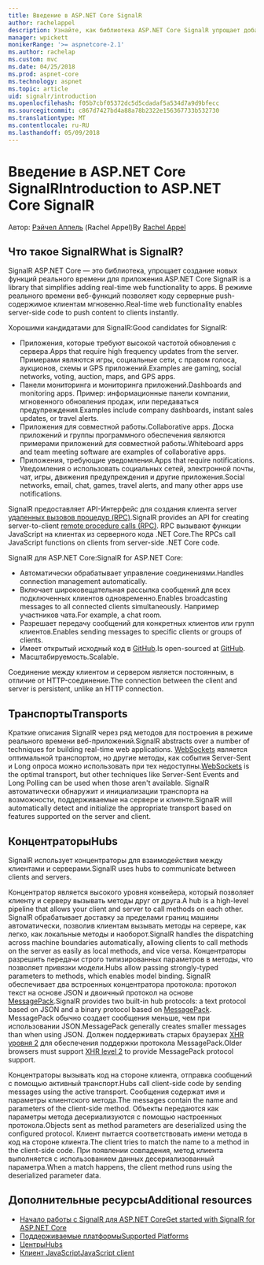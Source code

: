 ```yaml
---
title: Введение в ASP.NET Core SignalR
author: rachelappel
description: Узнайте, как библиотека ASP.NET Core SignalR упрощает добавление функциональности в режиме реального времени для приложения.
manager: wpickett
monikerRange: '>= aspnetcore-2.1'
ms.author: rachelap
ms.custom: mvc
ms.date: 04/25/2018
ms.prod: aspnet-core
ms.technology: aspnet
ms.topic: article
uid: signalr/introduction
ms.openlocfilehash: f05b7cbf05372dc5d5cdadaf5a534d7a9d9bfecc
ms.sourcegitcommit: c867d7427bd4a88a78b2322e156367733b532730
ms.translationtype: MT
ms.contentlocale: ru-RU
ms.lasthandoff: 05/09/2018
---
```

# <a name="introduction-to-aspnet-core-signalr"></a><span data-ttu-id="a1775-103">Введение в ASP.NET Core SignalR</span><span class="sxs-lookup"><span data-stu-id="a1775-103">Introduction to ASP.NET Core SignalR</span></span>

<span data-ttu-id="a1775-104">Автор: [Рэйчел Аппель](https://twitter.com/rachelappel) (Rachel Appel)</span><span class="sxs-lookup"><span data-stu-id="a1775-104">By [Rachel Appel](https://twitter.com/rachelappel)</span></span>

## <a name="what-is-signalr"></a><span data-ttu-id="a1775-105">Что такое SignalR</span><span class="sxs-lookup"><span data-stu-id="a1775-105">What is SignalR?</span></span>

<span data-ttu-id="a1775-106">SignalR ASP.NET Core — это библиотека, упрощает создание новых функций реального времени для приложения.</span><span class="sxs-lookup"><span data-stu-id="a1775-106">ASP.NET Core SignalR is a library that simplifies adding real-time web functionality to apps.</span></span> <span data-ttu-id="a1775-107">В режиме реального времени веб-функций позволяет коду серверные push-содержимое клиентам мгновенно.</span><span class="sxs-lookup"><span data-stu-id="a1775-107">Real-time web functionality enables server-side code to push content to clients instantly.</span></span>

<span data-ttu-id="a1775-108">Хорошими кандидатами для SignalR:</span><span class="sxs-lookup"><span data-stu-id="a1775-108">Good candidates for SignalR:</span></span>

* <span data-ttu-id="a1775-109">Приложения, которые требуют высокой частотой обновления с сервера.</span><span class="sxs-lookup"><span data-stu-id="a1775-109">Apps that require high frequency updates from the server.</span></span> <span data-ttu-id="a1775-110">Примерами являются игры, социальные сети, с правом голоса, аукционов, схемы и GPS приложений.</span><span class="sxs-lookup"><span data-stu-id="a1775-110">Examples are gaming, social networks, voting, auction, maps, and GPS apps.</span></span>
* <span data-ttu-id="a1775-111">Панели мониторинга и мониторинга приложений.</span><span class="sxs-lookup"><span data-stu-id="a1775-111">Dashboards and monitoring apps.</span></span> <span data-ttu-id="a1775-112">Пример: информационные панели компании, мгновенного обновления продаж, или передаваться предупреждения.</span><span class="sxs-lookup"><span data-stu-id="a1775-112">Examples include company dashboards, instant sales updates, or travel alerts.</span></span>
* <span data-ttu-id="a1775-113">Приложения для совместной работы.</span><span class="sxs-lookup"><span data-stu-id="a1775-113">Collaborative apps.</span></span> <span data-ttu-id="a1775-114">Доска приложений и группы программного обеспечения являются примерами приложений для совместной работы.</span><span class="sxs-lookup"><span data-stu-id="a1775-114">Whiteboard apps and team meeting software are examples of collaborative apps.</span></span>
* <span data-ttu-id="a1775-115">Приложения, требующие уведомления.</span><span class="sxs-lookup"><span data-stu-id="a1775-115">Apps that require notifications.</span></span> <span data-ttu-id="a1775-116">Уведомления о использовать социальных сетей, электронной почты, чат, игры, движения предупреждения и другие приложения.</span><span class="sxs-lookup"><span data-stu-id="a1775-116">Social networks, email, chat, games, travel alerts, and many other apps use notifications.</span></span>

<span data-ttu-id="a1775-117">SignalR предоставляет API-Интерфейс для создания клиента server [удаленных вызовов процедур (RPC)](https://wikipedia.org/wiki/Remote_procedure_call).</span><span class="sxs-lookup"><span data-stu-id="a1775-117">SignalR provides an API for creating server-to-client [remote procedure calls (RPC)](https://wikipedia.org/wiki/Remote_procedure_call).</span></span> <span data-ttu-id="a1775-118">RPC вызывают функции JavaScript на клиентах из серверного кода .NET Core.</span><span class="sxs-lookup"><span data-stu-id="a1775-118">The RPCs call JavaScript functions on clients from server-side .NET Core code.</span></span>

<span data-ttu-id="a1775-119">SignalR для ASP.NET Core:</span><span class="sxs-lookup"><span data-stu-id="a1775-119">SignalR for ASP.NET Core:</span></span>

* <span data-ttu-id="a1775-120">Автоматически обрабатывает управление соединениями.</span><span class="sxs-lookup"><span data-stu-id="a1775-120">Handles connection management automatically.</span></span>
* <span data-ttu-id="a1775-121">Включает широковещательная рассылка сообщений для всех подключенных клиентов одновременно.</span><span class="sxs-lookup"><span data-stu-id="a1775-121">Enables broadcasting messages to all connected clients simultaneously.</span></span> <span data-ttu-id="a1775-122">Например участников чата.</span><span class="sxs-lookup"><span data-stu-id="a1775-122">For example, a chat room.</span></span>
* <span data-ttu-id="a1775-123">Разрешает передачу сообщений для конкретных клиентов или групп клиентов.</span><span class="sxs-lookup"><span data-stu-id="a1775-123">Enables sending messages to specific clients or groups of clients.</span></span>
* <span data-ttu-id="a1775-124">Имеет открытый исходный код в [GitHub](https://github.com/aspnet/signalr).</span><span class="sxs-lookup"><span data-stu-id="a1775-124">Is open-sourced at [GitHub](https://github.com/aspnet/signalr).</span></span>
* <span data-ttu-id="a1775-125">Масштабируемость.</span><span class="sxs-lookup"><span data-stu-id="a1775-125">Scalable.</span></span>

<span data-ttu-id="a1775-126">Соединение между клиентом и сервером является постоянным, в отличие от HTTP-соединение.</span><span class="sxs-lookup"><span data-stu-id="a1775-126">The connection between the client and server is persistent, unlike an HTTP connection.</span></span>

## <a name="transports"></a><span data-ttu-id="a1775-127">Транспорты</span><span class="sxs-lookup"><span data-stu-id="a1775-127">Transports</span></span>

<span data-ttu-id="a1775-128">Краткие описания SignalR через ряд методов для построения в режиме реального времени веб-приложений.</span><span class="sxs-lookup"><span data-stu-id="a1775-128">SignalR abstracts over a number of techniques for building real-time web applications.</span></span> <span data-ttu-id="a1775-129">[WebSockets](https://tools.ietf.org/html/rfc7118) является оптимальной транспортом, но другие методы, как события Server-Sent и Long опроса можно использовать при тех недоступны.</span><span class="sxs-lookup"><span data-stu-id="a1775-129">[WebSockets](https://tools.ietf.org/html/rfc7118) is the optimal transport, but other techniques like Server-Sent Events and Long Polling can be used when those aren't available.</span></span> <span data-ttu-id="a1775-130">SignalR автоматически обнаружит и инициализации транспорта на возможности, поддерживаемые на сервере и клиенте.</span><span class="sxs-lookup"><span data-stu-id="a1775-130">SignalR will automatically detect and initialize the appropriate transport based on features supported on the server and client.</span></span>

## <a name="hubs"></a><span data-ttu-id="a1775-131">Концентраторы</span><span class="sxs-lookup"><span data-stu-id="a1775-131">Hubs</span></span>

<span data-ttu-id="a1775-132">SignalR использует концентраторы для взаимодействия между клиентами и серверами.</span><span class="sxs-lookup"><span data-stu-id="a1775-132">SignalR uses hubs to communicate between clients and servers.</span></span>

<span data-ttu-id="a1775-133">Концентратор является высокого уровня конвейера, который позволяет клиенту и серверу вызывать методы друг от друга.</span><span class="sxs-lookup"><span data-stu-id="a1775-133">A hub is a high-level pipeline that allows your client and server to call methods on each other.</span></span> <span data-ttu-id="a1775-134">SignalR обрабатывает доставку за пределами границ машины автоматически, позволив клиентам вызывать методы на сервере, как легко, как локальные методы и наоборот.</span><span class="sxs-lookup"><span data-stu-id="a1775-134">SignalR handles the dispatching across machine boundaries automatically, allowing clients to call methods on the server as easily as local methods, and vice versa.</span></span> <span data-ttu-id="a1775-135">Концентраторы разрешить передачи строго типизированных параметров в методы, что позволяет привязки модели.</span><span class="sxs-lookup"><span data-stu-id="a1775-135">Hubs allow passing strongly-typed parameters to methods, which enables model binding.</span></span> <span data-ttu-id="a1775-136">SignalR обеспечивает два встроенных концентратора протокола: протокол текст на основе JSON и двоичный протокол на основе [MessagePack](https://msgpack.org/).</span><span class="sxs-lookup"><span data-stu-id="a1775-136">SignalR provides two built-in hub protocols: a text protocol based on JSON and a binary protocol based on [MessagePack](https://msgpack.org/).</span></span>  <span data-ttu-id="a1775-137">MessagePack обычно создает сообщения меньше, чем при использовании JSON.</span><span class="sxs-lookup"><span data-stu-id="a1775-137">MessagePack generally creates smaller messages than when using JSON.</span></span> <span data-ttu-id="a1775-138">Должен поддерживать старых браузерах [XHR уровня 2](https://caniuse.com/#feat=xhr2) для обеспечения поддержки протокола MessagePack.</span><span class="sxs-lookup"><span data-stu-id="a1775-138">Older browsers must support [XHR level 2](https://caniuse.com/#feat=xhr2) to provide MessagePack protocol support.</span></span>

<span data-ttu-id="a1775-139">Концентраторы вызывать код на стороне клиента, отправка сообщений с помощью активный транспорт.</span><span class="sxs-lookup"><span data-stu-id="a1775-139">Hubs call client-side code by sending messages using the active transport.</span></span> <span data-ttu-id="a1775-140">Сообщения содержат имя и параметры клиентского метода.</span><span class="sxs-lookup"><span data-stu-id="a1775-140">The messages contain the name and parameters of the client-side method.</span></span> <span data-ttu-id="a1775-141">Объекты передаются как параметры метода десериализуются с помощью настроенных протокола.</span><span class="sxs-lookup"><span data-stu-id="a1775-141">Objects sent as method parameters are deserialized using the configured protocol.</span></span> <span data-ttu-id="a1775-142">Клиент пытается соответствовать имени метода в код на стороне клиента.</span><span class="sxs-lookup"><span data-stu-id="a1775-142">The client tries to match the name to a method in the client-side code.</span></span> <span data-ttu-id="a1775-143">При появлении совпадения, метод клиента выполняется с использованием данных десериализованный параметра.</span><span class="sxs-lookup"><span data-stu-id="a1775-143">When a match happens, the client method runs using the deserialized parameter data.</span></span>

## <a name="additional-resources"></a><span data-ttu-id="a1775-144">Дополнительные ресурсы</span><span class="sxs-lookup"><span data-stu-id="a1775-144">Additional resources</span></span>

* [<span data-ttu-id="a1775-145">Начало работы с SignalR для ASP.NET Core</span><span class="sxs-lookup"><span data-stu-id="a1775-145">Get started with SignalR for ASP.NET Core</span></span>](xref:signalr/get-started)
* [<span data-ttu-id="a1775-146">Поддерживаемые платформы</span><span class="sxs-lookup"><span data-stu-id="a1775-146">Supported Platforms</span></span>](xref:signalr/supported-platforms)
* [<span data-ttu-id="a1775-147">Центры</span><span class="sxs-lookup"><span data-stu-id="a1775-147">Hubs</span></span>](xref:signalr/hubs)
* [<span data-ttu-id="a1775-148">Клиент JavaScript</span><span class="sxs-lookup"><span data-stu-id="a1775-148">JavaScript client</span></span>](xref:signalr/javascript-client)
